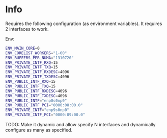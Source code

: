 # Info

Requires the following configuration (as environment variables). It requires 2 interfaces to work. 

Env:

```bash
ENV_MAIN_CORE=0
ENV_CORELIST_WORKERS="1-60"
ENV_BUFFERS_PER_NUMA="1310720"
ENV_PRIVATE_INTF_RXQ=15
ENV_PRIVATE_INTF_TXQ=15
ENV_PRIVATE_INTF_RXDESC=4096
ENV_PRIVATE_INTF_TXDESC=4096
ENV_PUBLIC_INTF_RXQ=15
ENV_PUBLIC_INTF_TXQ=15
ENV_PUBLIC_INTF_RXDESC=4096
ENV_PUBLIC_INTF_TXDESC=4096
ENV_PUBLIC_INTF="enp8s0np0"
ENV_PUBLIC_INTF_PCI="0000:08:00.0"
ENV_PRIVATE_INTF="enp9s0np0"
ENV_PRIVATE_INTF_PCI="0000:09:00.0"
```

TODO:
Make it dynamic and allow specify N interfaces and dynamically configure as many as specified.
